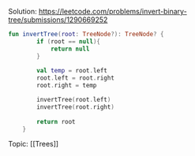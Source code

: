 Solution: https://leetcode.com/problems/invert-binary-tree/submissions/1290669252

```kotlin
fun invertTree(root: TreeNode?): TreeNode? {
        if (root == null){
            return null
        }
        
        val temp = root.left
        root.left = root.right
        root.right = temp

        invertTree(root.left)
        invertTree(root.right)
        
        return root
    }
```

Topic: [[Trees]]